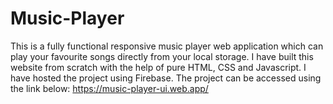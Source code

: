 # Music-Player
  This is a fully functional responsive music player web application which can play your favourite songs directly from your local storage. I have built this website from scratch with the help of pure HTML, CSS and Javascript.
I have hosted the project using Firebase. The project can be accessed using the link below:
https://music-player-ui.web.app/
